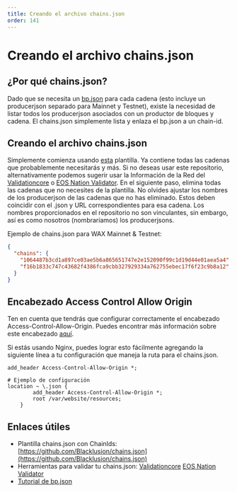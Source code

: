 ```yaml
---
title: Creando el archivo chains.json
order: 141
---
```


# Creando el archivo chains.json

## ¿Por qué chains.json?

Dado que se necesita un [bp.json](/operate/wax-bp/bp-json) para cada cadena (esto incluye un producerjson separado para Mainnet y Testnet), existe la necesidad de listar todos los producerjson asociados con un productor de bloques y cadena. El chains.json simplemente lista y enlaza el bp.json a un chain-id.

## Creando el archivo chains.json

Simplemente comienza usando [esta](https://github.com/Blacklusion/chains.json) plantilla. Ya contiene todas las cadenas que probablemente necesitarás y más. Si no deseas usar este repositorio, alternativamente podemos sugerir usar la Información de la Red del [Validationcore](https://wax.validationcore.io/services/network-info) o [EOS Nation Validator](https://validate.eosnation.io/wax/info/).
En el siguiente paso, elimina todas las cadenas que no necesites de la plantilla. No olvides ajustar los nombres de los producerjson de las cadenas que no has eliminado. Estos deben coincidir con el .json y URL correspondientes para esa cadena. Los nombres proporcionados en el repositorio no son vinculantes, sin embargo, así es como nosotros (nombraríamos) los producerjsons.

Ejemplo de chains.json para WAX Mainnet & Testnet:
```json
{
  "chains": {
    "1064487b3cd1a897ce03ae5b6a865651747e2e152090f99c1d19d44e01aea5a4": "/wax.json",
    "f16b1833c747c43682f4386fca9cbb327929334a762755ebec17f6f23c9b8a12": "/wax-testnet.json"
  }
}
```

## Encabezado Access Control Allow Origin

Ten en cuenta que tendrás que configurar correctamente el encabezado Access-Control-Allow-Origin. Puedes encontrar más información sobre este encabezado [aquí](https://developer.mozilla.org/en-US/docs/Web/HTTP/Headers/Access-Control-Allow-Headers).

Si estás usando Nginx, puedes lograr esto fácilmente agregando la siguiente línea a tu configuración que maneja la ruta para el chains.json.

```nginx
add_header Access-Control-Allow-Origin *;
```

```nginx
# Ejemplo de configuración
location ~ \.json {
        add_header Access-Control-Allow-Origin *;
        root /var/website/resources;
    }
```

## Enlaces útiles
- Plantilla chains.json con ChainIds: [https://github.com/Blacklusion/chains.json](https://github.com/Blacklusion/chains.json)
- Herramientas para validar tu chains.json: [Validationcore](https://wax.validationcore.io/validations) [EOS Nation Validator](https://validate.eosnation.io/wax/producers/)
- [Tutorial de bp.json](/operate/wax-bp/bp-json)